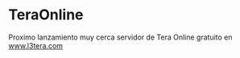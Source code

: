 TeraOnline
==========

Proximo lanzamiento muy cerca servidor de Tera Online gratuito en www.l3tera.com
